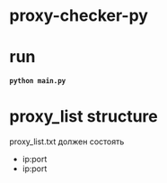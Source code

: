 # proxy-checker-py

# run 
__`python main.py`__

# proxy_list structure
proxy_list.txt должен состоять
- ip:port
- ip:port
